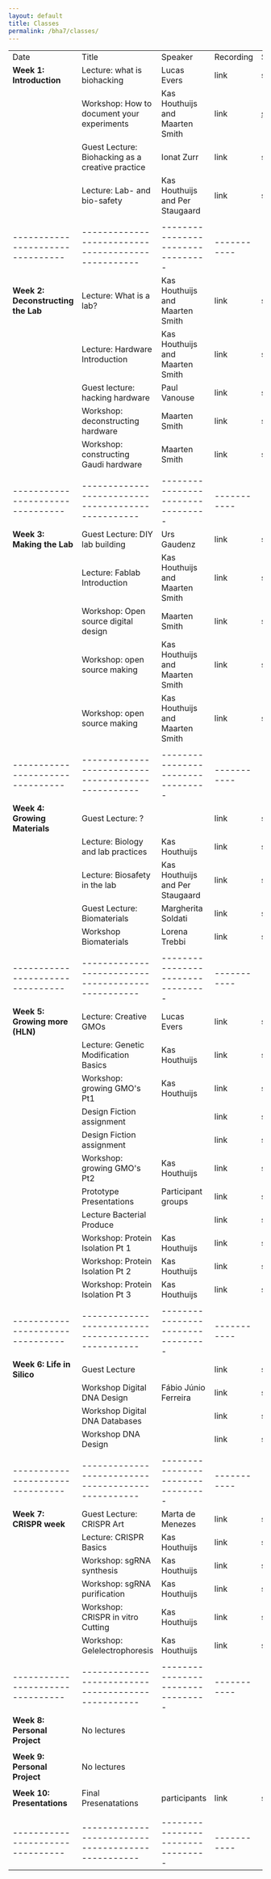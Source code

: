 ```yaml
---
layout: default
title: Classes
permalink: /bha7/classes/
---
```


|                                |                                                  |                                 |           |        |
|--------------------------------|--------------------------------------------------|---------------------------------|-----------|--------|
| Date                           | Title                                            | Speaker                         | Recording | Slides |
| **Week 1: Introduction**       | Lecture: what is biohacking                      | Lucas Evers                     | link      | slides |
|                                | Workshop: How to document your experiments       | Kas Houthuijs and Maarten Smith | link      | <a href="/bha7/classes/slides/28022022_BHA7_2.1_Documenting your progress.pdf" target="_blank">slides</a> |
|                                | Guest Lecture: Biohacking as a creative practice | Ionat Zurr                      | link      | slides |
|                                | Lecture: Lab- and bio-safety                     | Kas Houthuijs and Per Staugaard | link      | slides |
|                                |                                                  |                                 |           |        |
|--------------------------------|--------------------------------------------------|---------------------------------|-----------|--------|
| **Week 2: Deconstructing the Lab** | Lecture: What is a lab?                      | Kas Houthuijs and Maarten Smith | link      | slides |
|                                | Lecture: Hardware Introduction                   | Kas Houthuijs and Maarten Smith | link      | slides |
|                                | Guest lecture: hacking hardware                  | Paul Vanouse                    | link      | slides |
|                                | Workshop: deconstructing hardware                | Maarten Smith                   | link      | slides |
|                                | Workshop: constructing Gaudi hardware            | Maarten Smith                   | link      | slides |
|                                |                                                  |                                 |           |        |
|--------------------------------|--------------------------------------------------|---------------------------------|-----------|--------|
| **Week 3: Making the Lab**     | Guest Lecture: DIY lab building                  | Urs Gaudenz                     | link      | slides |
|                                | Lecture: Fablab Introduction                     | Kas Houthuijs and Maarten Smith | link      | slides |
|                                | Workshop: Open source digital design             | Maarten Smith                   | link      | slides |
|                                | Workshop: open source making                     | Kas Houthuijs and Maarten Smith | link      | slides |
|                                | Workshop: open source making                     | Kas Houthuijs and Maarten Smith | link      | slides |
|                                |                                                  |                                 |           |        |
|--------------------------------|--------------------------------------------------|---------------------------------|-----------|--------|
| **Week 4: Growing Materials**  | Guest Lecture: ?                                 |                                 | link      | slides |
|                                | Lecture: Biology and lab practices               | Kas Houthuijs                   | link      | slides |
|                                | Lecture: Biosafety in the lab                    | Kas Houthuijs and Per Staugaard | link      | slides |
|                                | Guest Lecture: Biomaterials                      | Margherita Soldati              | link      | slides |
|                                | Workshop Biomaterials                            | Lorena Trebbi                   | link      | slides |
|                                |                                                  |                                 |           |        |
|--------------------------------|--------------------------------------------------|---------------------------------|-----------|--------|
| **Week 5: Growing more (HLN)** | Lecture: Creative GMOs                           | Lucas Evers                     | link      | slides |
|                                | Lecture: Genetic Modification Basics             | Kas Houthuijs                   | link      | slides |
|                                | Workshop: growing GMO's Pt1                      | Kas Houthuijs                   | link      | slides |
|                                | Design Fiction assignment                        |                                 | link      | slides |
|                                | Design Fiction assignment                        |                                 | link      | slides |
|                                | Workshop: growing GMO's Pt2                      | Kas Houthuijs                   | link      | slides |
|                                | Prototype Presentations                          | Participant groups              | link      | slides |
|                                | Lecture Bacterial Produce                        |                                 | link      | slides |
|                                | Workshop: Protein Isolation Pt 1                 | Kas Houthuijs                   | link      | slides |
|                                | Workshop: Protein Isolation Pt 2                 | Kas Houthuijs                   | link      | slides |
|                                | Workshop: Protein Isolation Pt 3                 | Kas Houthuijs                   | link      | slides |
|                                |                                                  |                                 |           |        |
|--------------------------------|--------------------------------------------------|---------------------------------|-----------|--------|
| **Week 6: Life in Silico**     | Guest Lecture                                    |                                 | link      | slides |
|                                | Workshop Digital DNA Design                      | Fábio Júnio Ferreira            | link      | slides |
|                                | Workshop Digital DNA Databases                   |                                 | link      | slides |
|                                | Workshop DNA Design                              |                                 | link      | slides |
|                                |                                                  |                                 |           |        |
|--------------------------------|--------------------------------------------------|---------------------------------|-----------|--------|
| **Week 7: CRISPR week**        | Guest Lecture: CRISPR Art                        | Marta de Menezes                | link      | slides |
|                                | Lecture: CRISPR Basics                           | Kas Houthuijs                   | link      | slides |
|                                | Workshop: sgRNA synthesis                        | Kas Houthuijs                   | link      | slides |
|                                | Workshop: sgRNA purification                     | Kas Houthuijs                   | link      | slides |
|                                | Workshop: CRISPR in vitro Cutting                | Kas Houthuijs                   | link      | slides |
|                                | Workshop: Gelelectrophoresis                     | Kas Houthuijs                   | link      | slides |
|                                |                                                  |                                 |           |        |
|--------------------------------|--------------------------------------------------|---------------------------------|-----------|--------|
| **Week 8: Personal Project**   | No lectures                                      |                                 |           |        |
|                                |                                                  |                                 |           |        |
| **Week 9: Personal Project**   | No lectures                                      |                                 |           |        |
|                                |                                                  |                                 |           |        |
| **Week 10: Presentations**     | Final Presenatations                             | participants                    | link      | slides |
|                                |                                                  |                                 |           |        |
|                                |                                                  |                                 |           |        |
|--------------------------------|--------------------------------------------------|---------------------------------|-----------|--------|
